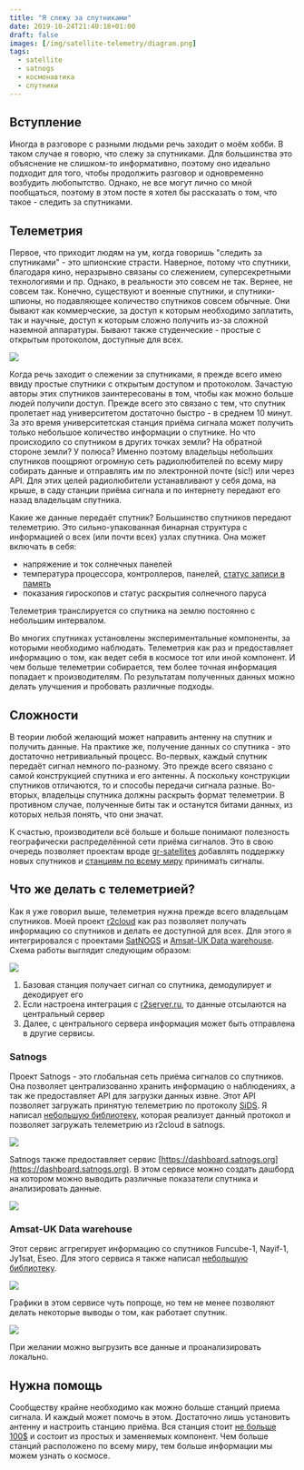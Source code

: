 ```yaml
---
title: "Я слежу за спутниками"
date: 2019-10-24T21:40:18+01:00
draft: false
images: [/img/satellite-telemetry/diagram.png]
tags:
  - satellite
  - satnogs
  - космонавтика
  - спутники
---
```


## Вступление

Иногда в разговоре с разными людьми речь заходит о моём хобби. В таком случае я говорю, что слежу за спутниками. Для большинства это объяснение не слишком-то информативно, поэтому оно идеально подходит для того, чтобы продолжить разговор и одновременно возбудить любопытство. Однако, не все могут лично со мной пообщаться, поэтому в этом посте я хотел бы рассказать о том, что такое - следить за спутниками. 

## Телеметрия

Первое, что приходит людям на ум, когда говоришь "следить за спутниками" - это шпионские страсти. Наверное, потому что спутники, благодаря кино, неразрывно связаны со слежением, суперсекретными технологиями и пр. Однако, в реальности это совсем не так. Вернее, не совсем так. Конечно, существуют и военные спутники, и спутники-шпионы, но подавляющее количество спутников совсем обычные. Они бывают как коммерческие, за доступ к которым необходимо заплатить, так и научные, доступ к которым сложно получить из-за сложной наземной аппаратуры. Бывают также студенческие - простые с открытым протоколом, доступные для всех.

![](/img/satellite-telemetry/telemetry.png)

Когда речь заходит о слежении за спутниками, я прежде всего имею ввиду простые спутники с открытым доступом и протоколом. Зачастую авторы этих спутников заинтересованы в том, чтобы как можно больше людей получили доступ. Прежде всего это связано с тем, что спутник пролетает над университетом достаточно быстро - в среднем 10 минут. За это время университетская станция приёма сигнала может получить только небольшое количество информации о спутнике. Но что происходило со спутником в других точках земли? На обратной стороне земли? У полюса? Именно поэтому владельцы небольших спутников поощряют огромную сеть радиолюбителей по всему миру собирать данные и отправлять им по электронной почте (sic!) или через API. Для этих целей радиолюбители устанавливают у себя дома, на крыше, в саду станции приёма сигнала и по интернету передают его назад владельцам спутника.

Какие же данные передаёт спутник? Большинство спутников передают телеметрию. Это сильно-упакованная бинарная структура с информацией о всех (или почти всех) узлах спутника. Она может включать в себя:

 * напряжение и ток солнечных панелей
 * температура процессора, контроллеров, панелей, [статус записи в память](https://github.com/dernasherbrezon/jradio/blob/master/src/main/java/ru/r2cloud/jradio/eseo/Type1.java#L124)
 * показания гироскопов и статус раскрытия солнечного паруса

Телеметрия транслируется со спутника на землю постоянно с небольшим интервалом.

Во многих спутниках установлены экспериментальные компоненты, за которыми необходимо наблюдать. Телеметрия как раз и предоставляет информацию о том, как ведет себя в космосе тот или иной компонент. И чем больше телеметрии собирается, тем более точная информация попадает к производителям. По результатам полученных данных можно делать улучшения и пробовать различные подходы. 

## Сложности

В теории любой желающий может направить антенну на спутник и получить данные. На практике же, получение данных со спутника - это достаточно нетривиальный процесс. Во-первых, каждый спутник передаёт сигнал немного по-разному. Это прежде всего связано с самой конструкцией спутника и его антенны. А поскольку конструкции спутников отличаются, то и способы передачи сигнала разные. Во-вторых, владельцы спутника должны раскрыть формат телеметрии. В противном случае, полученные биты так и останутся битами данных, из которых нельзя понять, что они значат.

К счастью, производители всё больше и больше понимают полезность географически распределённой сети приёма сигналов. Это в свою очередь позволяет проектам вроде [gr-satellites](https://github.com/daniestevez/gr-satellites) добавлять поддержку новых спутников и [станциям по всему миру](https://satnogs.org) принимать сигналы.

## Что же делать с телеметрией?

Как я уже говорил выше, телеметрия нужна прежде всего владельцам спутников. Моей проект [r2cloud](https://github.com/dernasherbrezon/r2cloud) как раз позволяет получать информацию со спутников и делать ее доступной для всех. Для этого я интегрировался с проектами [SatNOGS](https://satnogs.org) и [Amsat-UK Data warehouse](http://data.amsat-uk.org/missions). Схема работы выглядит следующим образом:

![](/img/satellite-telemetry/diagram.png)

1. Базовая станция получает сигнал со спутника, демодулирует и декодирует его
2. Если настроена интеграция с [r2server.ru](https://r2server.ru), то данные отсылаются на центральный сервер
3. Далее, с центрального сервера информация может быть отправлена в другие сервисы.

### Satnogs

Проект Satnogs - это глобальная сеть приёма сигналов со спутников. Она позволяет централизованно хранить информацию о наблюдениях, а так же предоставляет API для загрузки данных извне. Этот API позволяет загружать принятую телеметрию по протоколу [SiDS](http://www.pe0sat.vgnet.nl/decoding/tlm-decoding-software/sids/). Я написал [небольшую библиотеку](https://github.com/dernasherbrezon/sids), которая реализует данный протокол и позволяет загружать телеметрию из r2cloud в satnogs.

![](/img/satellite-telemetry/satnogsTelemetryAPI.png)

Satnogs также предоставляет сервис [https://dashboard.satnogs.org](https://dashboard.satnogs.org). В этом сервисе можно создать дашборд на котором можно выводить различные показатели спутника и анализировать данные.

![](/img/satellite-telemetry/satnogsDashboard.png)


### Amsat-UK Data warehouse

Этот сервис аггрегирует информацию со спутников Funcube-1, Nayif-1, Jy1sat, Eseo. Для этого сервиса я также написал [небольшую библиотеку](https://github.com/dernasherbrezon/fcdwClient).

![](/img/satellite-telemetry/fcdw.png)

Графики в этом сервисе чуть попроще, но тем не менее позволяют делать некоторые выводы о том, как работает спутник.

![](/img/satellite-telemetry/fcdwGraphs.png)

При желании можно выгрузить все данные и проанализировать локально.

## Нужна помощь

Сообществу крайне необходимо как можно больше станций приема сигнала. И каждый может помочь в этом. Достаточно лишь установить антенну и настроить станцию приёма. Вся станция стоит [не больше 100$](https://github.com/dernasherbrezon/r2cloud/wiki/Bill-of-materials) и состоит из простых и заменяемых компонент. Чем больше станций расположено по всему миру, тем больше информации мы можем узнать о космосе.

